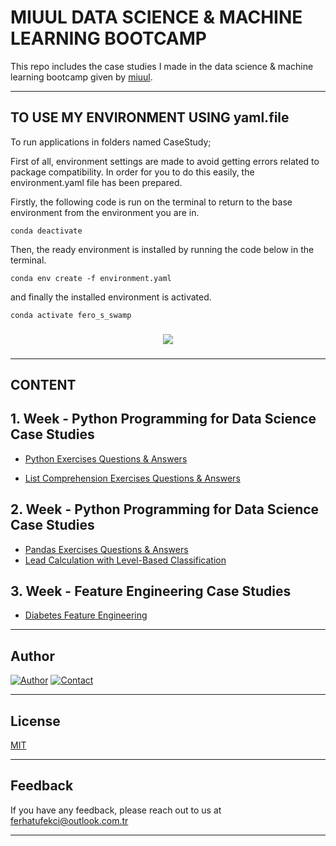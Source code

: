 # MIUUL DATA SCIENCE & MACHINE LEARNING BOOTCAMP

This repo includes the case studies I made in the data science & machine learning bootcamp given by [miuul](https://www.miuul.com/).

---

## TO USE MY ENVIRONMENT USING yaml.file

To run applications in folders named CaseStudy;

First of all, environment settings are made to avoid getting errors related to package compatibility. In order for you to do this easily, the environment.yaml file has been prepared.

Firstly, the following code is run on the terminal to return to the base environment from the environment you are in.

    conda deactivate

Then, the ready environment is installed by running the code below in the terminal.

    conda env create -f environment.yaml

and finally the installed environment is activated.

    conda activate fero_s_swamp

###

<div align="center"> 
<img src = "https://github.com/ferhattufekci/miuul-machine-learning-summer-camp/blob/master/ImagesForReadMeFile/fero_s_swamp.gif" />
</div>

###

---

## CONTENT

## 1. Week - Python Programming for Data Science Case Studies

- [Python Exercises Questions & Answers](https://github.com/ferhattufekci/miuul-machine-learning-summer-camp/blob/master/CaseStudy/Week1/task1_python_exercises_questions_and_answers.py)

- [List Comprehension Exercises Questions & Answers](https://github.com/ferhattufekci/miuul-machine-learning-summer-camp/blob/master/CaseStudy/Week1/task2_list_comprehension_exercises_questions_and_answers.py)

## 2. Week - Python Programming for Data Science Case Studies

- [Pandas Exercises Questions & Answers](https://github.com/ferhattufekci/miuul-machine-learning-summer-camp/blob/master/CaseStudy/Week2/task3_pandas_exercises_questions_and_answers.py)
- [Lead Calculation with Level-Based Classification](https://github.com/ferhattufekci/miuul-machine-learning-summer-camp/blob/master/CaseStudy/Week2/task4_lead_calculation_with_level_based_classification.py)

## 3. Week - Feature Engineering Case Studies

- [Diabetes Feature Engineering](https://github.com/ferhattufekci/miuul-machine-learning-summer-camp/blob/master/CaseStudy/Week3/task5_diabetes_feature_engineering_questions_and_answers.py)

---

## Author

[![Author](https://img.shields.io/badge/author-ferhattufekci-red)](https://github.com/ferhattufekci)
[![Contact](https://img.shields.io/badge/contact-linkedin-blue)](https://www.linkedin.com/in/ferhattufekci/)

---

## License

[MIT](https://choosealicense.com/licenses/mit/)

---

## Feedback

If you have any feedback, please reach out to us at ferhatufekci@outlook.com.tr

---
